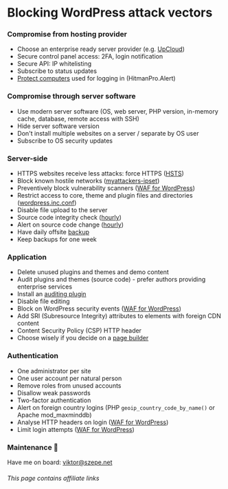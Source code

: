 # Blocking WordPress attack vectors

### Compromise from hosting provider

- Choose an enterprise ready server provider (e.g. [UpCloud](https://www.upcloud.com/register/?promo=U29Q8S))
- Secure control panel access: 2FA, login notification
- Secure API: IP whitelisting
- Subscribe to status updates
- [Protect computers](/Onboarding.md#secure-browser-in-an-ephemeral-cloud-instance)
  used for logging in (HitmanPro.Alert)

### Compromise through server software

- Use modern server software (OS, web server, PHP version, in-memory cache, database, remote access with SSH)
- Hide server software version
- Don't install multiple websites on a server / separate by OS user
- Subscribe to OS security updates

### Server-side

- HTTPS websites receive less attacks: force HTTPS ([HSTS](https://developer.mozilla.org/en-US/docs/Web/HTTP/Headers/Strict-Transport-Security))
- Block known hostile networks ([myattackers-ipset](https://github.com/szepeviktor/debian-server-tools/tree/master/security/myattackers-ipsets))
- Preventively block vulnerability scanners ([WAF for WordPress](https://github.com/szepeviktor/wordpress-fail2ban))
- Restrict access to core, theme and plugin files and directories ([wordpress.inc.conf](/webserver/apache-conf-available/wordpress.inc.conf))
- Disable file upload to the server
- Source code integrity check ([hourly](https://github.com/szepeviktor/debian-server-tools/blob/master/monitoring/tripwire-fake.sh))
- Alert on source code change ([hourly](https://github.com/szepeviktor/debian-server-tools/blob/master/monitoring/siteprotection.sh))
- Have daily offsite [backup](https://github.com/szepeviktor/debian-server-tools/tree/master/backup)
- Keep backups for one week

### Application

- Delete unused plugins and themes and demo content
- Audit plugins and themes (source code) - prefer authors providing enterprise services
- Install an [auditing plugin](https://wordpress.org/plugins/wp-user-activity/)
- Disable file editing
- Block on WordPress security events ([WAF for WordPress](https://github.com/szepeviktor/wordpress-fail2ban))
- Add SRI (Subresource Integrity) attributes to elements with foreign CDN content
- Content Security Policy (CSP) HTTP header
- Choose wisely if you decide on a [page builder](https://www.wpbeaverbuilder.com/?fla=2082)

### Authentication

- One administrator per site
- One user account per natural person
- Remove roles from unused accounts
- Disallow weak passwords
- Two-factor authentication
- Alert on foreign country logins (PHP `geoip_country_code_by_name()` or Apache mod_maxminddb)
- Analyse HTTP headers on login ([WAF for WordPress](https://github.com/szepeviktor/wordpress-fail2ban))
- Limit login attempts ([WAF for WordPress](https://github.com/szepeviktor/wordpress-fail2ban))

### Maintenance :wrench:

Have me on board: viktor@szepe.net

###### This page contains affiliate links
